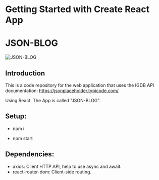 # Getting Started with Create React App

# JSON-BLOG

![JSON-BLOG](https://i.ibb.co/r51mxfv/Screenshot-20210516164557-3784x1714.png)

## Introduction

This is a code repository for the web application that uses the IGDB API documentation: https://jsonplaceholder.typicode.com/

Using React. The App is called "JSON-BLOG".

## Setup:

- npm i

- npm start

## Dependencies:

- axios: Client HTTP API, help to use async and await.
- react-router-dom: Client-side routing.

